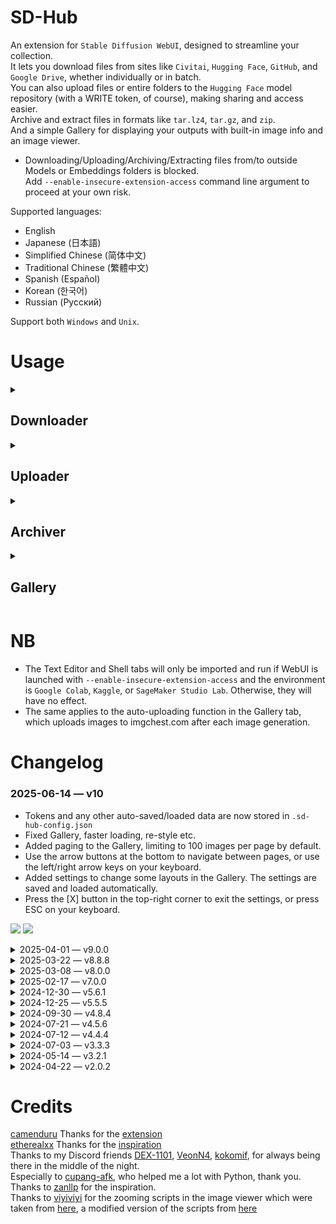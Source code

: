 # SD-Hub
An extension for <code>Stable Diffusion WebUI</code>, designed to streamline your collection.<br>
It lets you download files from sites like <code>Civitai</code>, <code>Hugging Face</code>, <code>GitHub</code>, and <code>Google Drive</code>, whether individually or in batch.<br>
You can also upload files or entire folders to the <code>Hugging Face</code> model repository (with a WRITE token, of course), making sharing and access easier.<br>
Archive and extract files in formats like <code>tar.lz4</code>, <code>tar.gz</code>, and <code>zip</code>.<br>
And a simple Gallery for displaying your outputs with built-in image info and an image viewer.
<br>

- Downloading/Uploading/Archiving/Extracting files from/to outside Models or Embeddings folders is blocked.<br>
Add <code>--enable-insecure-extension-access</code> command line argument to proceed at your own risk.<br>

Supported languages:
  - English
  - Japanese (日本語)
  - Simplified Chinese (简体中文)
  - Traditional Chinese (繁體中文)
  - Spanish (Español)
  - Korean (한국어)
  - Russian (Русский)

Support both <code>Windows</code> and <code>Unix</code>.

# Usage
<details><summary> <h2>Downloader</h2> </summary><br>

<p align="center">
  <img src="https://github.com/user-attachments/assets/b38ce6c3-230d-4d45-bc7e-8b638b872ac0", width=1000px>
</p>


### ● Downloader Input
Similar to [batchlink](https://github.com/etherealxx/batchlinks-webui), you use tag then URL:

```python
$tag
URL
```
Tag should begin with <code>$</code><br>
Tag is mandatory and there is no default path.<br>
For available tags, refer to the <code>Tag List</code> at the bottom of the extension.<br>

- Click on the table row, tag or path to automatically copy its text.<br>
<p align="center">
  <img src="https://github.com/user-attachments/assets/0bf7bc74-35b5-4569-ac85-8f7ac44b1acb", width=1000px>
</p>

- For <code>Civitai</code> you can use the webpage URL directly.<br>
<p align="center">
  <img src="https://github.com/user-attachments/assets/f0600bc8-d18d-45ad-bf3a-aeb252d8f17c", width=1000px>
</p>

- Basic input.
```python
$ckpt
https://civitai.com/models/643227?modelVersionId=811710
```

- Add subdirectories to the tag if exist.
```python
$ckpt/tmp_ckpt
https://civitai.com/models/643227?modelVersionId=811710
```

- Add an optional path for certain URLs. in that case, the tag will be ignored.
```python
$ckpt
https://civitai.com/models/1188071/animagine-xl-40
https://civitai.com/models/643227?modelVersionId=811710 /content/A1111/models/Stable-diffusion/tmp_ckpt
```

- Add <code>=</code> after the URL or an optional path (if provided) to download with a custom filename.
```python
$ckpt
https://civitai.com/models/1188071/animagine-xl-40 = imagine-anime-XL.safetensors

# or with optional path
$ckpt
https://civitai.com/models/643227?modelVersionId=811710 /content/A1111/models/Stable-diffusion = MeichiDarkMix.safetensors
```

● Token box<br>
![token](https://github.com/gutris1/sd-hub/assets/132797949/b95fe024-0cde-4462-8ca1-3e6df2b10cc3)<br>

Enter your Huggingface token with the role READ to download from your private repo, get one [Here](https://huggingface.co/settings/tokens).<br>
Enter your Civitai API key if you encounter an Authorization failed error. Get your key [Here](https://civitai.com/user/account).<br>
Save = To automatically load token upon Reload UI or Webui launch.<br>
Load = Load token.

● Scrape Button<br>

![UntitledProject-ezgif com-video-to-gif-converter (2)](https://github.com/gutris1/sd-hub/assets/132797949/67f09cca-d433-4f16-982b-cb39b3f2dbed)


For Huggingface repository:<br>
By default it will return a list of resolve URLs that match these extensions <code>.safetensors</code> <code>.bin</code> <code>.pth</code> <code>.pt</code> <code>.ckpt</code> <code>.yaml</code><br>

- Paste the repository URL in the following format:<br>
```python
# This will scrape everything in the branch tree list (folders and subfolders won't be included)
htttps://huggingface.co/user_name/repo_name/tree/branch_name

# To Scrape a folder
htttps://huggingface.co/user_name/repo_name/tree/branch_name/folder

# or
htttps://huggingface.co/user_name/repo_name/tree/branch_name/folder/sub_folder
```

- Add <code>-</code> to return only a specific file extension.<br>
```python
htttps://huggingface.co/user_name/repo_name/tree/branch_name - pth safetensors
```

- Enter your Hugging Face READ token into the token box if you want to scrape your private repo.<br>

And Pastebin:<br>
Simply paste the pastebin URL<br>
```python
https://pastebin.com/696969
```
And it will return a list of whatever is available at the pastebin URL.<br>
If it has a hashtag from batchlink, it will automatically be replaced with SD-Hub Tags.<br>

● Insert TXT Button<br>
This allows you to upload a <code>.txt</code> file from your device and add its content to the downloader input.<br>

<code>Supported Domains for Downloader: Civitai Huggingface Github Drive.Google</code>

</details>

<details><summary> <h2>Uploader</h2> </summary><br>

<p align="center">
  <img src="https://github.com/user-attachments/assets/df368836-2a44-4f5a-a0de-212b22910310", width=1000px>
</p>

### ● Uploader Input
Username = Your username at huggingface.co.<br>
Repository = Your model repository at huggingface.co, it will automatically create a new repository if reponame does not exist.<br>
Branch = Defaults to main. You can change the branch name to create a new branch.<br>
Visibility = Defaults to Private and will only take effect if you are creating a new repository; otherwise, it will be ignored.<br>
Token = Obtain your huggingface token with the role WRITE from [Here](https://huggingface.co/settings/tokens).<br>

- For uploader input area, you can either provide a path pointing to a folder or a single file.<br>
- or use <code>$tag</code> to skip the long path name.<br>
```python
/input-path/someFolder
/input-path/someFile.safetensors
```

- Add <code>=</code> to rename the uploaded file/folder.<br>
```python
/input-path/someFolder = thisFolder
/input-path/someFile.safetensors = thatFile.safetensors
```

- Add <code>-</code> to exclude specific file extensions when uploading a folder.<br>
```python
/input-path/someFolder - js json py
```

- Add <code>></code> to upload into a specific folder within your Huggingface repository.<br>
- The folder will be automatically created if it doesn’t exist.<br>
```python
/input-path/someFolder > folder1
/input-path/someFile.safetensors > folder2

# or
/input-path/someFile.safetensors > folder/subFolder/deepFolder/here
```

- Combining all options in single line.
```python
/input-path/someFolder = thisFolder - js json py > folder3
```
</details>

<details><summary> <h2>Archiver</h2> </summary><br>

<p align="center">
  <img src="https://github.com/user-attachments/assets/07959d71-f7d5-4eec-b40d-907f21f48e63", width=1000px>
</p>



<code>Supported Format: tar.lz4 tar.gz zip</code>

Archive:<br>
<code>Name</code> Name for the compressed file (excluding the file extension).<br>
<code>Input Path</code> Path pointing a single file or folder containing multiple files.<br>
<code>Output Path</code> Path where the compressed file will be saved.<br>
<code>Create Directory</code> Automatically creates a new folder at the Output Path if not already existing.<br>
<code>Split by</code> Divide the compression into multiple files based on number of files in **Input Path**.<br>

Extract:<br>
<code>Input Path</code> Path pointing to a compressed file.<br>
<code>Output Path</code> Path where the compressed file will be extracted.<br>
<code>Create Directory</code> Automatically creates a new folder at the Output Path if not already existing.<br>

You can use <code>$tag</code> for the path in Input and Output Path.<br>
```python
# if input as a file, to compress a single file
/kaggle/working/stable-diffusion-webui/models/Stable-diffusion/animagineXLV31_v31.safetensors

# else input as a folder, to compress the whole files inside the input folder
/kaggle/working/stable-diffusion-webui/models/Stable-diffusion

# with Tag if input as a file
$ckpt/animagineXLV31_v31.safetensors

# with Tag if input as a folder
$ckpt
```
</details>

<details><summary> <h2>Gallery</h2> </summary><br>

<p><img src="https://github.com/user-attachments/assets/0df71fe8-dcc6-4947-99ea-cb71fe0046ea", max-width=1000px></p>

inspired by [IIB](https://github.com/zanllp/sd-webui-infinite-image-browsing)<br>
a simple gallery to display your outputs.<br>
it's not as advanced as IIB, you can't add folders and browse images in here.<br>

- Left-click on an image to show an image info.<br>
  - Left-clicking on the image will open the image viewer.
  - Press ESC to exit.
<p><img src="https://github.com/user-attachments/assets/13547409-916c-430c-9b08-86523f511eda", max-width=1000px></p>

- Right-click on an image to open a context menu.<br>
<p><img src="https://github.com/user-attachments/assets/903aae36-649b-44b4-9ea7-833e1cfd3d12", max-width=1000px></p>

- Hover over an image will reveal an image viewer button in the bottom left and a context menu button on the top right.<br>
<p><img src="https://github.com/user-attachments/assets/1f407ac0-1901-491e-aee4-868b78e39024", max-width=1000px></p>

- Left-click on the bottom left button to open an image viewer.
  - Use the left or right arrow key to navigate between images.
  - Press ESC to exit.
<p><img src="https://github.com/user-attachments/assets/10bdf1c1-42d7-4e8b-86b1-8578bef5a799", max-width=1000px></p>

</details>

# NB
- The Text Editor and Shell tabs will only be imported and run if WebUI is launched with <code>--enable-insecure-extension-access</code> and the environment is <code>Google Colab</code>, <code>Kaggle</code>, or <code>SageMaker Studio Lab</code>. Otherwise, they will have no effect.<br>
- The same applies to the auto-uploading function in the Gallery tab, which uploads images to imgchest.com after each image generation.<br>

# Changelog
### 2025-06-14 — v10
- Tokens and any other auto-saved/loaded data are now stored in <code>.sd-hub-config.json</code>
- Fixed Gallery, faster loading, re-style etc.
- Added paging to the Gallery, limiting to 100 images per page by default.
- Use the arrow buttons at the bottom to navigate between pages, or use the left/right arrow keys on your keyboard.
- Added settings to change some layouts in the Gallery. The settings are saved and loaded automatically.
- Press the [X] button in the top-right corner to exit the settings, or press ESC on your keyboard.

<p align="left">
  <img src="https://github.com/user-attachments/assets/57031a18-0d50-4447-b601-88b4b96c55f7", width=auto>
  <img src="https://github.com/user-attachments/assets/ae2f39da-98bc-4e95-9ebe-2871f06c0b2f", width=auto>
</p>

<details><summary>2025-04-01 — v9.0.0</summary><br>

- Fixed crashes on Firefox and other Gecko-based browsers.
- Fixed the "Send to..." buttons in Gallery context menu or image info when running WebUI on mobile.
- Optimized Gallery to display the scaled-down image (around 30kb/image), only fetching the full-size file when needed.
- Added a "Copy" button to the Gallery context menu to copy image. (This copies the image itself, not the file, all image tags will be lost when pasted, just like the browser's "Copy Image" context menu.)
- Added CTRL + scroll wheel (or Cmd + scroll wheel on macOS) to move images horizontally in the image viewer when the top/bottom edge exceeds the Lightbox.
- Added SHIFT + scroll wheel to move images horizontally in the image viewer when the left/right edge exceeds the Lightbox.
</details>

<details><summary>2025-03-22 — v8.8.8</summary><br>

- Changed/Added function for Uploader Tab.
```python
# Add = to rename the uploaded file/folder
/input-path/someFolder = thisFolder
/input-path/someFile.safetensors = thatFile.safetensors

# Add - to exclude specific file extensions when uploading a folder
/input-path/someFolder - js json py

# Add > to upload into a specific folder within your Huggingface repository.
# The folder will be automatically created if it doesn’t exist.
/input-path/someFolder > folder1
/input-path/someFile.safetensors > folder2
# or
/input-path/someFile.safetensors > folder/subFolder/deepFolder/folderFolder

# Combining all options in single line
/input-path/someFolder = thisFolder - js json py > folder3
```
</details>

<details><summary>2025-03-08 — v8.0.0</summary><br>
  
- UI translation based on browser language. Excel file for the translation [here](https://huggingface.co/gutris1/sd-hub/blob/main/sd-hub-translations.xlsx)
</details>

<details><summary>2025-02-17 — v7.0.0</summary><br>

- Added a simple gallery under the Gallery tab to display outputs with image info and a viewer.
- Added Text Editor and Shell tab, available only when running WebUI on online services like Google Colab, Kaggle, etc.
</details>

<details><summary>2024-12-30 — v5.6.1</summary><br>

- Added a function to zip the entire outputs folder, under Zip Outputs accordion of the Archiver tab.<br>
- Only available when running WebUI with <code>--enable-insecure-extension-access</code> command line argument.<br>
<p align="center">
  <img src="https://github.com/user-attachments/assets/74802d39-fcee-4d12-ba9f-302b67eb6375", width=1000px>
</p>
</details>

<details><summary>2024-12-25 — v5.5.5</summary><br>

- Added security measures to restrict downloading, uploading, and compressing to the Models and Embeddings folders only when WebUI is run without <code>--enable-insecure-extension-access</code>.<br>
- Added a click event listener to the Gradio DataFrame in Tag List to automatically copy the table text, making it easier to copy especially for mobile users.<br>
- Added a function to automatically save the last used username, repository, and branch when uploading to Huggingface, which will be automatically used when WebUI is loaded.<br>
- Fixed path handling.<br>
- Relocated the token file to the extension folder and renamed it to <code>.sd-hub-token.json</code>.<br>
</details>

<details><summary>2024-09-30 — v4.8.4</summary><br>

- Gradio 4 Compatibility Update for Forge Webui.<br>
</details>

<details><summary>2024-07-21 — v4.5.6</summary><br>

- Added support for downloading from Civitai using webpage URLs directly.<br>
![image](https://github.com/user-attachments/assets/2cde28e1-e88b-45cf-aae4-88bf0bfcf17b)
</details>

<details><summary>2024-07-12 — v4.4.4</summary><br>

- Added support for Windows.
</details>

<details><summary>2024-07-03 — v3.3.3</summary><br>
  
- Added venv support.
</details>

<details><summary>2024-05-14 — v3.2.1</summary><br>

- Added an optional argument <code>-</code> for the Scrape button to filter specific extension instead of using the default extension list.
```python
https://huggingface.co/ckpt/controlnet-sdxl-1.0/tree/main - pth md txt safetensors
```
- Added an optional argument <code>--</code> for the Uploader input box to exclude specific file extension instead of uploading all files.
```python
$ext/sd-hub -- json txt py
```
- Moved <code>Token.json</code> to the Stable Diffusion root directory and renamed to <code>sd-hub-token.json</code>.
- Added a <code>Split by</code> radio button for the Archiver to split compressed files based on the total number of files if input is pointing to a folder.
</details>

<details><summary>2024-04-22 — v2.0.2</summary><br>

- Added Scrape Button to return a list of Resolve URL from Huggingface repository, and Pastebin.
- Improved Compress and Decompress logic for Archiver.
</details>

# Credits
[camenduru](https://github.com/camenduru) Thanks for the [extension](https://github.com/camenduru/stable-diffusion-webui-huggingface)<br>
[etherealxx](https://github.com/etherealxx) Thanks for the [inspiration](https://github.com/etherealxx/batchlinks-webui)<br>
Thanks to my Discord friends [DEX-1101](https://github.com/DEX-1101), [VeonN4](https://github.com/VeonN4), [kokomif](https://github.com/kokomif), for always being there in the middle of the night.<br>
Especially to [cupang-afk](https://github.com/cupang-afk), who helped me a lot with Python, thank you.<br>
Thanks to [zanllp](https://github.com/zanllp) for the inspiration.<br>
Thanks to [viyiviyi](https://github.com/viyiviyi) for the zooming scripts in the image viewer which were taken from [here](https://github.com/gutris1/sd-image-viewer), a modified version of the scripts from [here](https://github.com/viyiviyi/stable-diffusion-webui-zoomimage)
